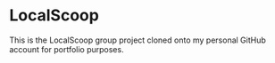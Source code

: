 # LocalScoop

This is the LocalScoop group project cloned onto my personal GitHub account for portfolio purposes. 
